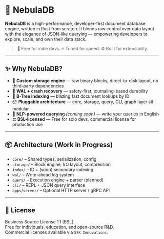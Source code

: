 # 🌌 NebulaDB

**NebulaDB** is a high-performance, developer-first document database engine, written in Rust from scratch. It blends raw control over data layout with the elegance of JSON-like querying — empowering developers to explore, scale, and own their data stack.

> 🔐 Free for indie devs. 🔥 Tuned for speed. ⚙️ Built for extensibility.

---

## ✨ Why NebulaDB?

- 🚀 **Custom storage engine** — raw binary blocks, direct-to-disk layout, no third-party dependencies
- 🔄 **WAL + crash recovery** — safety-first, journaling-based durability
- 🔎 **B-Tree indexing** — blazing fast document lookups by ID
- 📦 **Pluggable architecture** — core, storage, query, CLI, graph layer all modular
- 🧠 **NLP-powered querying** *(coming soon)* — write your queries in English
- ⚖️ **BSL-licensed** — Free for solo devs, commercial license for production use

---

## 📦 Architecture (Work in Progress)

- `core/` – Shared types, serialization, config
- `storage/` – Block engine, I/O layout, compression
- `index/` – ID + (soon) secondary indexing
- `wal/` – Write-ahead log system
- `query/` – Execution engine + parser (planned)
- `cli/` – REPL + JSON query interface
- `apps/server/` – Optional HTTP server / gRPC API

---

## 📜 License

Business Source License 1.1 (BSL).  
Free for individuals, education, and open-source R&D.  
Commercial licenses available via `SSK Innovations`.
